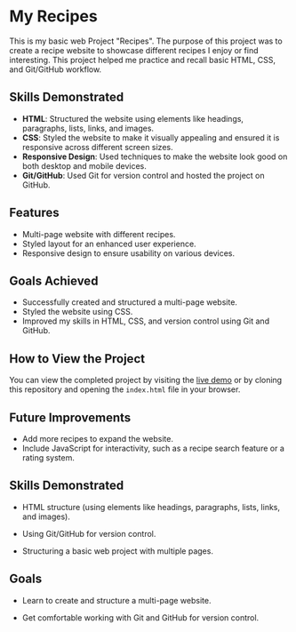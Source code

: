 # My Recipes
This is my basic web Project "Recipes". The purpose of this project was to create a recipe website to showcase different recipes I enjoy or find interesting. This project helped me practice and recall basic HTML, CSS, and Git/GitHub workflow.

## Skills Demonstrated
- **HTML**: Structured the website using elements like headings, paragraphs, lists, links, and images.
- **CSS**: Styled the website to make it visually appealing and ensured it is responsive across different screen sizes.
- **Responsive Design**: Used techniques to make the website look good on both desktop and mobile devices.
- **Git/GitHub**: Used Git for version control and hosted the project on GitHub.

## Features
- Multi-page website with different recipes.
- Styled layout for an enhanced user experience.
- Responsive design to ensure usability on various devices.

## Goals Achieved
- Successfully created and structured a multi-page website.
- Styled the website using CSS.
- Improved my skills in HTML, CSS, and version control using Git and GitHub.

## How to View the Project
You can view the completed project by visiting the [live demo](#) or by cloning this repository and opening the `index.html` file in your browser.

## Future Improvements
- Add more recipes to expand the website.
- Include JavaScript for interactivity, such as a recipe search feature or a rating system.

## Skills Demonstrated
- HTML structure (using elements like headings, paragraphs, lists, links, and images).

- Using Git/GitHub for version control.

- Structuring a basic web project with multiple pages.

## Goals
- Learn to create and structure a multi-page website.

- Get comfortable working with Git and GitHub for version control.

